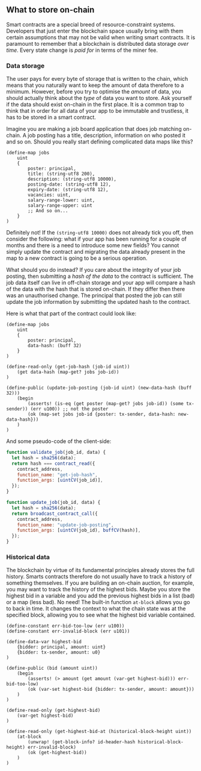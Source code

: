 ## What to store on-chain

Smart contracts are a special breed of resource-constraint systems. Developers
that just enter the blockchain space usually bring with them certain assumptions
that may not be valid when writing smart contracts. It is paramount to remember
that a blockchain is distributed data storage _over time_. Every state change is
_paid for_ in terms of the miner fee.

### Data storage

The user pays for every byte of storage that is written to the chain, which
means that you naturally want to keep the amount of data therefore to a minimum.
However, before you try to optimise the _amount_ of data, you should actually
think about the _type_ of data you want to store. Ask yourself if the data
should exist on-chain in the first place. It is a common trap to think that in
order for all data of your app to be immutable and trustless, it has to be
stored in a smart contract.

Imagine you are making a job board application that does job matching on-chain.
A job posting has a title, description, information on who posted it and so on.
Should you really start defining complicated data maps like this?

```Clarity,{"nonplayable":true}
(define-map jobs
	uint
	{
		poster: principal,
		title: (string-utf8 200),
		description: (string-utf8 10000),
		posting-date: (string-utf8 12),
		expiry-date: (string-utf8 12),
		vacancies: uint,
		salary-range-lower: uint,
		salary-range-upper: uint
		;; And so on...
	}
)
```

Definitely not! If the `(string-utf8 10000)` does not already tick you off, then
consider the following: what if your app has been running for a couple of months
and there is a need to introduce some new fields? You cannot simply update the
contract and migrating the data already present in the map to a new contract is
going to be a serious operation.

What should you do instead? If you care about the integrity of your job posting,
then submitting a _hash of the data_ to the contract is sufficient. The job data
itself can live in off-chain storage and your app will compare a hash of the
data with the hash that is stored on-chain. If they differ then there was an
unauthorised change. The principal that posted the job can still update the job
information by submitting the updated hash to the contract.

Here is what that part of the contract could look like:

```Clarity,{"nonplayable":true}
(define-map jobs
	uint
	{
		poster: principal,
		data-hash: (buff 32)
	}
)

(define-read-only (get-job-hash (job-id uint))
	(get data-hash (map-get? jobs job-id))
)

(define-public (update-job-posting (job-id uint) (new-data-hash (buff 32)))
	(begin
		(asserts! (is-eq (get poster (map-get? jobs job-id)) (some tx-sender)) (err u100)) ;; not the poster
		(ok (map-set jobs job-id {poster: tx-sender, data-hash: new-data-hash}))
	)
)
```

And some pseudo-code of the client-side:

```javascript
function validate_job(job_id, data) {
  let hash = sha256(data);
  return hash === contract_read({
    contract_address,
    function_name: "get-job-hash",
    function_args: [uintCV(job_id)],
  });
}

function update_job(job_id, data) {
  let hash = sha256(data);
  return broadcast_contract_call({
    contract_address,
    function_name: "update-job-posting",
    function_args: [uintCV(job_id), buffCV(hash)],
  });
}
```

### Historical data

The blockchain by virtue of its fundamental principles already stores the full
history. Smarts contracts therefore do not usually have to track a history of
something themselves. If you are building an on-chain auction, for example, you
may want to track the history of the highest bids. Maybe you store the highest
bid in a variable and you add the previous highest bids in a list (bad) or a map
(less bad). No need! The built-in function `at-block` allows you go to back in
time. It changes the context to what the chain state was at the specified block,
allowing you to see what the highest bid variable contained.

```Clarity,{"nonplayable":true}
(define-constant err-bid-too-low (err u100))
(define-constant err-invalid-block (err u101))

(define-data-var highest-bid
	{bidder: principal, amount: uint}
	{bidder: tx-sender, amount: u0}
)

(define-public (bid (amount uint))
	(begin
		(asserts! (> amount (get amount (var-get highest-bid))) err-bid-too-low)
		(ok (var-set highest-bid {bidder: tx-sender, amount: amount}))
	)
)

(define-read-only (get-highest-bid)
	(var-get highest-bid)
)

(define-read-only (get-highest-bid-at (historical-block-height uint))
	(at-block
		(unwrap! (get-block-info? id-header-hash historical-block-height) err-invalid-block)
		(ok (get-highest-bid))
	)
)
```
